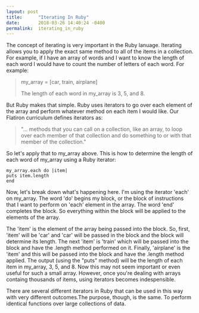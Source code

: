 ```yaml
---
layout: post
title:      "Iterating In Ruby"
date:       2018-03-26 14:40:24 -0400
permalink:  iterating_in_ruby
---
```



The concept of iterating is very important in the Ruby lanuage. Iterating allows you to apply the exact same method to all of the items in a collection.  For example, if I have an array of words and I want to know the length of each word I would have to count the number of letters of each word. For example: 

> my_array =  [car, train, airplane]
> 
> The length of each word in my_array is 3, 5, and 8.

 But Ruby makes that simple. Ruby uses iterators to go over each element of the array and perform whatever method on each item I would like.  Our Flatiron curriculum defines iterators as:

> "... methods that you can call on a collection, like an array, to loop over each member of that collection and do something to or with that member of the collection."
 
So let's apply that to my_array above.  This is how to determine the length of each word of my_array using a Ruby iterator:

```
my_array.each do |item|
puts item.length
end
```
Now, let's break down what's happening here. I'm using the iterator 'each' on my_array. The word 'do' begins my block, or the block of  instructions that I want to perform on 'each' element in the array. The word 'end' completes the block. So everything within the block will be applied to the elements of the array. 

The 'item' is the element of the array being passed into the block. So, first, 'item' will be 'car' and 'car' will be passed in the block and the block will determine its length. The next 'item' is 'train' which will be passed into the block and have the .length method performed on it. Finally, 'airplane' is the 'item' and this will be passed into the block and have the .length method applied.  The output (using the "puts" method) will be the length of each item in my_array, 3, 5, and 8. Now this may not seem important or even useful for such a small array. However, once you're dealing with arrays containg thousands of items, using iterators becomes indespensible.

There are several different iterators in Ruby that can be used in this way with very different outcomes.The purpose, though, is the same.  To perform identical functions over large collections of data.




